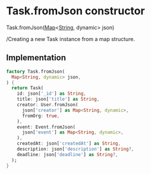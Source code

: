 


# Task.fromJson constructor







Task.fromJson([Map](https://api.flutter.dev/flutter/dart-core/Map-class.html)&lt;[String](https://api.flutter.dev/flutter/dart-core/String-class.html), dynamic> json)


<p>/Creating a new Task instance from a map structure.</p>



## Implementation

```dart
factory Task.fromJson(
  Map<String, dynamic> json,
) {
  return Task(
    id: json['_id'] as String,
    title: json['title'] as String,
    creator: User.fromJson(
      json['creator'] as Map<String, dynamic>,
      fromOrg: true,
    ),
    event: Event.fromJson(
      json['event'] as Map<String, dynamic>,
    ),
    createdAt: json['createdAt'] as String,
    description: json['description'] as String?,
    deadline: json['deadline'] as String?,
  );
}
```







